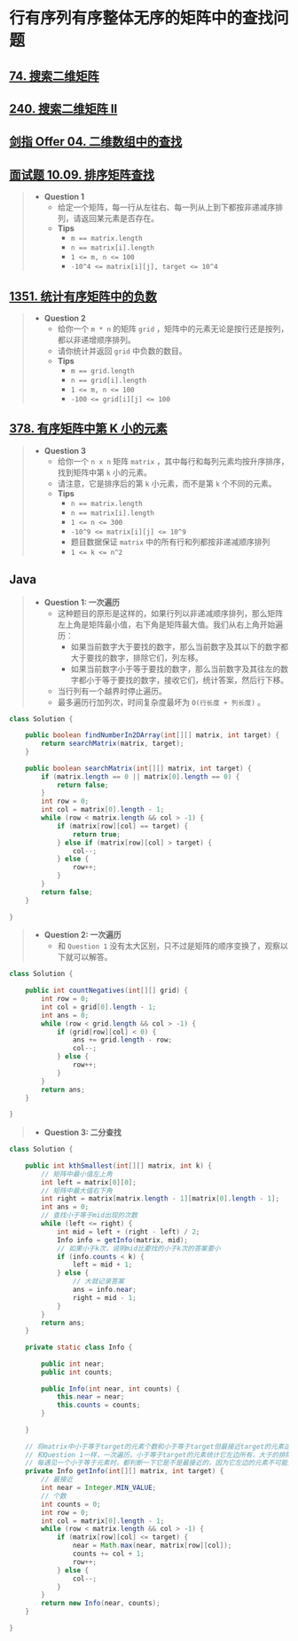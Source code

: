 # 行有序列有序整体无序的矩阵中的查找问题

## [74. 搜索二维矩阵](https://leetcode.cn/problems/search-a-2d-matrix/)

## [240. 搜索二维矩阵 II](https://leetcode.cn/problems/search-a-2d-matrix-ii/)

## [剑指 Offer 04. 二维数组中的查找](https://leetcode.cn/problems/er-wei-shu-zu-zhong-de-cha-zhao-lcof/)

## [面试题 10.09. 排序矩阵查找](https://leetcode.cn/problems/sorted-matrix-search-lcci/)

> - **Question 1**
>   - 给定一个矩阵，每一行从左往右、每一列从上到下都按非递减序排列，请返回某元素是否存在。
>   - **Tips**
>     - `m == matrix.length`
>     - `n == matrix[i].length`
>     - `1 <= m, n <= 100`
>     - `-10^4 <= matrix[i][j], target <= 10^4`

## [1351. 统计有序矩阵中的负数](https://leetcode.cn/problems/count-negative-numbers-in-a-sorted-matrix/)

> - **Question 2**
>   - 给你一个 `m * n` 的矩阵 `grid` ，矩阵中的元素无论是按行还是按列，都以非递增顺序排列。
>   - 请你统计并返回 `grid` 中负数的数目。
>   - **Tips**
>     - `m == grid.length`
>     - `n == grid[i].length`
>     - `1 <= m, n <= 100`
>     - `-100 <= grid[i][j] <= 100`

## [378. 有序矩阵中第 K 小的元素](https://leetcode.cn/problems/kth-smallest-element-in-a-sorted-matrix/)

> - **Question 3**
>   - 给你一个 `n x n` 矩阵 `matrix` ，其中每行和每列元素均按升序排序，找到矩阵中第 `k` 小的元素。
>   - 请注意，它是排序后的第 `k` 小元素，而不是第 `k` 个不同的元素。
>   - **Tips**
>     - `n == matrix.length`
>     - `n == matrix[i].length`
>     - `1 <= n <= 300`
>     - `-10^9 <= matrix[i][j] <= 10^9`
>     - 题目数据保证 `matrix` 中的所有行和列都按非递减顺序排列
>     - `1 <= k <= n^2`

## Java

> - **Question 1: 一次遍历**
>   - 这种题目的原形是这样的，如果行列以非递减顺序排列，那么矩阵左上角是矩阵最小值，右下角是矩阵最大值。我们从右上角开始遍历：
>     - 如果当前数字大于要找的数字，那么当前数字及其以下的数字都大于要找的数字，排除它们，列左移。
>     - 如果当前数字小于等于要找的数字，那么当前数字及其往左的数字都小于等于要找的数字，接收它们，统计答案，然后行下移。
>   - 当行列有一个越界时停止遍历。
>   - 最多遍历行加列次，时间复杂度最坏为 `O(行长度 + 列长度)` 。

```java
class Solution {
    
    public boolean findNumberIn2DArray(int[][] matrix, int target) {
        return searchMatrix(matrix, target);
    }
    
    public boolean searchMatrix(int[][] matrix, int target) {
        if (matrix.length == 0 || matrix[0].length == 0) {
            return false;
        }
        int row = 0;
        int col = matrix[0].length - 1;
        while (row < matrix.length && col > -1) {
            if (matrix[row][col] == target) {
                return true;
            } else if (matrix[row][col] > target) {
                col--;
            } else {
                row++;
            }
        }
        return false;
    }
    
}
```

> - **Question 2: 一次遍历**
>   - 和 `Question 1` 没有太大区别，只不过是矩阵的顺序变换了，观察以下就可以解答。

```java
class Solution {
    
    public int countNegatives(int[][] grid) {
        int row = 0;
        int col = grid[0].length - 1;
        int ans = 0;
        while (row < grid.length && col > -1) {
            if (grid[row][col] < 0) {
                ans += grid.length - row;
                col--;
            } else {
                row++;
            }
        }
        return ans;
    }
    
}
```

> - **Question 3: 二分查找**

```java
class Solution {
    
    public int kthSmallest(int[][] matrix, int k) {
        // 矩阵中最小值左上角
        int left = matrix[0][0];
        // 矩阵中最大值右下角
        int right = matrix[matrix.length - 1][matrix[0].length - 1];
        int ans = 0;
        // 查找小于等于mid出现的次数
        while (left <= right) {
            int mid = left + (right - left) / 2;
            Info info = getInfo(matrix, mid);
            // 如果小于k次，说明mid比要找的小于k次的答案要小
            if (info.counts < k) {
                left = mid + 1;
            } else {
                // 大就记录答案
                ans = info.near;
                right = mid - 1;
            }
        }
        return ans;
    }
    
    private static class Info {
        
        public int near;
        public int counts;
        
        public Info(int near, int counts) {
            this.near = near;
            this.counts = counts;
        }
        
    }
    
    // 将matrix中小于等于target的元素个数和小于等于target但最接近target的元素这两个信息记录在Info中返回
    // 和Question 1一样，一次遍历，小于等于target的元素统计它左边所有，大于的排除下边所有
    // 每遇见一个小于等于元素时，都判断一下它是不是最接近的，因为它左边的元素不可能比它更接近
    private Info getInfo(int[][] matrix, int target) {
        // 最接近
        int near = Integer.MIN_VALUE;
        // 个数
        int counts = 0;
        int row = 0;
        int col = matrix[0].length - 1;
        while (row < matrix.length && col > -1) {
            if (matrix[row][col] <= target) {
                near = Math.max(near, matrix[row][col]);
                counts += col + 1;
                row++;
            } else {
                col--;
            }
        }
        return new Info(near, counts);
    }
    
}
```
